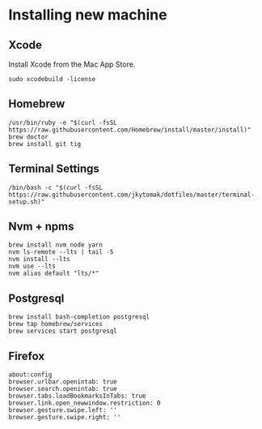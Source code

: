 # Installing new machine

## Xcode

Install Xcode from the Mac App Store.

    sudo xcodebuild -license

## Homebrew

    /usr/bin/ruby -e "$(curl -fsSL https://raw.githubusercontent.com/Homebrew/install/master/install)"
    brew doctor
    brew install git tig

## Terminal Settings

    /bin/bash -c "$(curl -fsSL https://raw.githubusercontent.com/jkytomak/dotfiles/master/terminal-setup.sh)"

## Nvm + npms

    brew install nvm node yarn
    nvm ls-remote --lts | tail -5
    nvm install --lts
    nvm use --lts
    nvm alias default "lts/*"

## Postgresql

    brew install bash-completion postgresql
    brew tap homebrew/services
    brew services start postgresql

## Firefox

    about:config
    browser.urlbar.openintab: true
    browser.search.openintab: true
    browser.tabs.loadBookmarksInTabs: true
    browser.link.open_newwindow.restriction: 0
    browser.gesture.swipe.left: ''
    browser.gesture.swipe.right: ''
